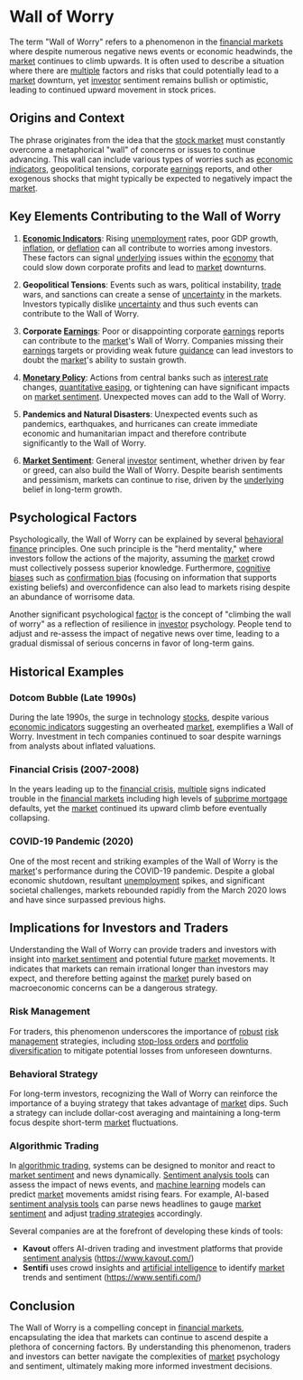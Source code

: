# Wall of Worry

The term "Wall of Worry" refers to a phenomenon in the [financial markets](../f/financial_market.md) where despite numerous negative news events or economic headwinds, the [market](../m/market.md) continues to climb upwards. It is often used to describe a situation where there are [multiple](../m/multiple.md) factors and risks that could potentially lead to a [market](../m/market.md) downturn, yet [investor](../i/investor.md) sentiment remains bullish or optimistic, leading to continued upward movement in stock prices.

## Origins and Context

The phrase originates from the idea that the [stock market](../s/stock_market.md) must constantly overcome a metaphorical "wall" of concerns or issues to continue advancing. This wall can include various types of worries such as [economic indicators](../e/economic_indicators.md), geopolitical tensions, corporate [earnings](../e/earnings.md) reports, and other exogenous shocks that might typically be expected to negatively impact the [market](../m/market.md).

## Key Elements Contributing to the Wall of Worry

1. **[Economic Indicators](../e/economic_indicators.md)**: Rising [unemployment](../u/unemployment.md) rates, poor GDP growth, [inflation](../i/inflation.md), or [deflation](../d/deflation.md) can all contribute to worries among investors. These factors can signal [underlying](../u/underlying.md) issues within the [economy](../e/economy.md) that could slow down corporate profits and lead to [market](../m/market.md) downturns.

2. **Geopolitical Tensions**: Events such as wars, political instability, [trade](../t/trade.md) wars, and sanctions can create a sense of [uncertainty](../u/uncertainty_in_trading.md) in the markets. Investors typically dislike [uncertainty](../u/uncertainty_in_trading.md) and thus such events can contribute to the Wall of Worry.

3. **Corporate [Earnings](../e/earnings.md)**: Poor or disappointing corporate [earnings](../e/earnings.md) reports can contribute to the [market](../m/market.md)'s Wall of Worry. Companies missing their [earnings](../e/earnings.md) targets or providing weak future [guidance](../g/guidance.md) can lead investors to doubt the [market](../m/market.md)'s ability to sustain growth.

4. **[Monetary Policy](../m/monetary_policy.md)**: Actions from central banks such as [interest rate](../i/interest_rate.md) changes, [quantitative easing](../q/quantitative_easing.md), or tightening can have significant impacts on [market sentiment](../m/market_sentiment.md). Unexpected moves can add to the Wall of Worry.

5. **Pandemics and Natural Disasters**: Unexpected events such as pandemics, earthquakes, and hurricanes can create immediate economic and humanitarian impact and therefore contribute significantly to the Wall of Worry.

6. **[Market Sentiment](../m/market_sentiment.md)**: General [investor](../i/investor.md) sentiment, whether driven by fear or greed, can also build the Wall of Worry. Despite bearish sentiments and pessimism, markets can continue to rise, driven by the [underlying](../u/underlying.md) belief in long-term growth.

## Psychological Factors

Psychologically, the Wall of Worry can be explained by several [behavioral finance](../b/behavioral_finance.md) principles. One such principle is the "herd mentality," where investors follow the actions of the majority, assuming the [market](../m/market.md) crowd must collectively possess superior knowledge. Furthermore, [cognitive biases](../c/cognitive_biases_in_trading.md) such as [confirmation bias](../c/confirmation_bias.md) (focusing on information that supports existing beliefs) and overconfidence can also lead to markets rising despite an abundance of worrisome data.

Another significant psychological [factor](../f/factor.md) is the concept of "climbing the wall of worry" as a reflection of resilience in [investor](../i/investor.md) psychology. People tend to adjust and re-assess the impact of negative news over time, leading to a gradual dismissal of serious concerns in favor of long-term gains.

## Historical Examples

### Dotcom Bubble (Late 1990s)
During the late 1990s, the surge in technology [stocks](../s/stock.md), despite various [economic indicators](../e/economic_indicators.md) suggesting an overheated [market](../m/market.md), exemplifies a Wall of Worry. Investment in tech companies continued to soar despite warnings from analysts about inflated valuations.

### Financial Crisis (2007-2008)
In the years leading up to the [financial crisis](../f/financial_crisis.md), [multiple](../m/multiple.md) signs indicated trouble in the [financial markets](../f/financial_market.md) including high levels of [subprime mortgage](../s/subprime_mortgage.md) defaults, yet the [market](../m/market.md) continued its upward climb before eventually collapsing.

### COVID-19 Pandemic (2020)
One of the most recent and striking examples of the Wall of Worry is the [market](../m/market.md)'s performance during the COVID-19 pandemic. Despite a global economic shutdown, resultant [unemployment](../u/unemployment.md) spikes, and significant societal challenges, markets rebounded rapidly from the March 2020 lows and have since surpassed previous highs.

## Implications for Investors and Traders

Understanding the Wall of Worry can provide traders and investors with insight into [market sentiment](../m/market_sentiment.md) and potential future [market](../m/market.md) movements. It indicates that markets can remain irrational longer than investors may expect, and therefore betting against the [market](../m/market.md) purely based on macroeconomic concerns can be a dangerous strategy.

### Risk Management
For traders, this phenomenon underscores the importance of [robust](../r/robust.md) [risk management](../r/risk_management.md) strategies, including [stop-loss orders](../s/stop-loss_orders.md) and [portfolio diversification](../p/portfolio_diversification.md) to mitigate potential losses from unforeseen downturns.

### Behavioral Strategy
For long-term investors, recognizing the Wall of Worry can reinforce the importance of a buying strategy that takes advantage of [market](../m/market.md) dips. Such a strategy can include dollar-cost averaging and maintaining a long-term focus despite short-term [market](../m/market.md) fluctuations.

### Algorithmic Trading
In [algorithmic trading](../a/accountability.md), systems can be designed to monitor and react to [market sentiment](../m/market_sentiment.md) and news dynamically. [Sentiment analysis tools](../s/sentiment_analysis_tools.md) can assess the impact of news events, and [machine learning](../m/machine_learning.md) models can predict [market](../m/market.md) movements amidst rising fears. For example, AI-based [sentiment analysis tools](../s/sentiment_analysis_tools.md) can parse news headlines to gauge [market sentiment](../m/market_sentiment.md) and adjust [trading strategies](../t/trading_strategies.md) accordingly.

Several companies are at the forefront of developing these kinds of tools:
- **Kavout** offers AI-driven trading and investment platforms that provide [sentiment analysis](../s/sentiment_analysis.md) (https://www.kavout.com/)
- **Sentifi** uses crowd insights and [artificial intelligence](../a/artificial_intelligence_in_trading.md) to identify [market](../m/market.md) trends and sentiment (https://www.sentifi.com/)

## Conclusion

The Wall of Worry is a compelling concept in [financial markets](../f/financial_market.md), encapsulating the idea that markets can continue to ascend despite a plethora of concerning factors. By understanding this phenomenon, traders and investors can better navigate the complexities of [market](../m/market.md) psychology and sentiment, ultimately making more informed investment decisions.